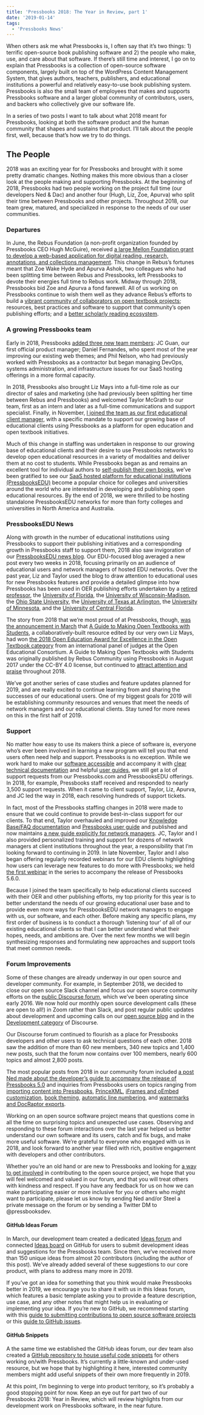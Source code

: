 ```yaml
---
title: 'Pressbooks 2018: The Year in Review, part 1'
date: '2019-01-14'
tags:
  - 'Pressbooks News'
---
```


When others ask me what Pressbooks is, I often say that it’s two things: 1) terrific
open-source book publishing software and 2) the people who make, use, and care about that
software. If there’s still time and interest, I go on to explain that Pressbooks is a
collection of open-source software components, largely built on top of the WordPress
Content Management System, that gives authors, teachers, publishers, and educational
institutions a powerful and relatively easy-to-use book publishing system. Pressbooks is
also the small team of employees that makes and supports Pressbooks software and a larger
global community of contributors, users, and backers who collectively give our software
life.

In a series of two posts I want to talk about what 2018 meant for Pressbooks, looking at
both the software product and the human community that shapes and sustains that product.
I’ll talk about the people first, well, because that’s how we try to do things.

## The People

2018 was an exciting year for for Pressbooks and brought with it some pretty dramatic
changes. Nothing makes this more obvious than a closer look at the people making and
supporting Pressbooks. At the beginning of 2018, Pressbooks had two people working on the
project full time (our developers Ned & Dac) and another four (Hugh, Liz, Zoe, Apurva) who
split their time between Pressbooks and other projects. Throughout 2018, our team grew,
matured, and specialized in response to the needs of our user communities.

### Departures

In June, the Rebus Foundation (a non-profit organization founded by Pressbooks CEO Hugh
McGuire), received
[a large Mellon Foundation grant to develop a web-based application for digital reading, research, annotations, and collections management](https://www.mellon.org/grants/grants-database/grants/rebus-foundation/1801-05258/).
This change in Rebus’s fortunes meant that Zoe Wake Hyde and Apurva Ashok, two colleagues
who had been splitting time between Rebus and Pressbooks, left Pressbooks to devote their
energies full time to Rebus work. Midway through 2018, Pressbooks bid Zoe and Apurva a
fond farewell. All of us working on Pressbooks continue to wish them well as they advance
Rebus’s efforts to build a
[vibrant community of collaborators on open textbook projects](https://about.rebus.community/);
resources, best practices and software to support that community’s open publishing
efforts; and a [better scholarly reading ecosystem](https://rebus.foundation/projects/).

### A growing Pressbooks team

Early in 2018, Pressbooks
[added three new team members](https://pressbooks.com/blog/meet-new-pressbooks-team-members-daniel-jc-and-phil/):
JC Guan, our first official product manager; Daniel Fernandes, who spent most of the year
improving our existing web themes; and Phil Nelson, who had previously worked with
Pressbooks as a contractor but began managing DevOps, systems administration, and
infrastructure issues for our SaaS hosting offerings in a more formal capacity.

In 2018, Pressbooks also brought Liz Mays into a full-time role as our director of sales
and marketing (she had previously been splitting her time between Rebus and Pressbooks)
and welcomed Taylor McGrath to our team, first as an intern and later as a full-time
communications and support specialist. Finally, in November,
[I joined the team as our first educational client manager](https://pressbooks.education/news/2018/10/welcome-steel-wagstaff-pressbooksedu-client-manager/),
with a specific mandate to support our growing base of educational clients using
Pressbooks as a platform for open education and open textbook initiatives.

Much of this change in staffing was undertaken in response to our growing base of
educational clients and their desire to use Pressbooks networks to develop open
educational resources in a variety of modalities and deliver them at no cost to students.
While Pressbooks began as and remains an excellent tool for individual authors to
[self-publish their own books](https://pressbooks.com/), we’ve been gratified to see our
[SaaS hosted platform for educational institutions (PressbooksEDU)](https://pressbooks.education/pressbooksedu-plans/)
become a popular choice for colleges and universities around the world who are interested
in developing and publishing open educational resources. By the end of 2018, we were
thrilled to be hosting standalone PressbooksEDU networks for more than forty colleges and
universities in North America and Australia.

### PressbooksEDU News

Along with growth in the number of educational institutions using Pressbooks to support
their publishing initiatives and a corresponding growth in Pressbooks staff to support
them, 2018 also saw invigoration of our
[PressbooksEDU news blog](https://pressbooks.education/news/). Our EDU-focused blog
averaged a new post every two weeks in 2018, focusing primarily on an audience of
educational users and network managers of hosted EDU networks. Over the past year, Liz and
Taylor used the blog to draw attention to educational uses for new Pressbooks features and
provide a detailed glimpse into how Pressbooks has been used in OER publishing efforts
undertaken by a
[retired professor](https://pressbooks.education/news/2018/03/tim-craigs-cool-japan-finds-success-as-textbook/),
the
[University of Florida](https://pressbooks.education/news/2018/09/university-of-florida-looks-to-expand-open-textbook-initiatives/),
the
[University of Wisconsin-Madison](https://pressbooks.education/news/2018/08/uw-madison-pressbooksedu-instance-supports-70-open-publishing-projects/),
the
[Ohio State University](https://pressbooks.education/news/2018/08/the-ohio-state-university-has-60-books-in-development-as-part-of-textbook-affordability-initiative/),
the
[University of Texas at Arlington](https://pressbooks.education/news/2018/08/university-of-texas-at-arlington-kicks-off-oer-program-with-eight-books-in-development/),
the
[University of Minnesota](https://pressbooks.education/news/2018/09/university-of-minnesota-publishes-research-on-affordable-content/),
and the
[University of Central Florida](https://pressbooks.education/news/2018/10/pressbooks-is-backbone-for-nascent-oer-efforts-at-university-of-central-florida/).

The story from 2018 that we’re most proud of at Pressbooks, though,
[was the announcement in March](https://pressbooks.education/news/2018/03/open-textbook-built-on-pressbooks-wins-open-education-award/)
that
[A Guide to Making Open Textbooks with Students](https://press.rebus.community/makingopentextbookswithstudents/),
a collaboratively-built resource edited by our very own Liz Mays, had won
[the 2018 Open Education Award for Excellence in the Open Textbook category](https://www.oeconsortium.org/projects/open-education-awards-for-excellence/2018-winners-of-oe-awards/2018-oe-award-winners-resources-tools-practices/)
from an international panel of judges at the Open Educational Consortium. A Guide to
Making Open Textbooks with Students was originally published by Rebus Community using
Pressbooks in August 2017 under the CC-BY 4.0 license, but continued to
[attract attention and praise](https://press.rebus.community/makingopentextbookswithstudents/back-matter/as-seen-in/)
throughout 2018.

We’ve got another series of case studies and feature updates planned for 2019, and are
really excited to continue learning from and sharing the successes of our educational
users. One of my biggest goals for 2019 will be establishing community resources and
venues that meet the needs of network managers and our educational clients. Stay tuned for
more news on this in the first half of 2019.

### Support

No matter how easy to use its makers think a piece of software is, everyone who’s ever
been involved in learning a new program will tell you that end users often need help and
support. Pressbooks is no exception. While we work hard to make our
[software accessible](https://pressbooks.org/blog/2018/05/01/our-accessibility-policy-and-forthcoming-accessibility-improvements/)
and accompany it with [clear technical documentation](https://docs.pressbooks.org/) and
helpful [user guides](https://guide.pressbooks.com/), we still get a lot of support
requests from our Pressbooks.com and PressbooksEDU offerings. In 2018, for example,
Pressbooks staff received and responded to nearly 3,500 support requests. When it came to
client support, Taylor, Liz, Apurva, and JC led the way in 2018, each resolving hundreds
of support tickets.

In fact, most of the Pressbooks staffing changes in 2018 were made to ensure that we could
continue to provide best-in-class support for our clients. To that end, Taylor overhauled
and improved our
[Knowledge Base/FAQ documentation](https://pressbooks.groovehq.com/help_center) and
[Pressbooks user guide](https://guide.pressbooks.com/) and published and now maintains
[a new guide explicitly for network managers](https://networkmanagerguide.pressbooks.com/).
JC, Taylor and I also provided personalized training and support for dozens of network
managers at client institutions throughout the year, a responsibility that I’m looking
forward to continuing in 2019. In late November, Taylor and I also began offering
regularly recorded webinars for our EDU clients highlighting how users can leverage new
features to do more with Pressbooks; we held
[the first webinar](https://www.youtube.com/watch?v=1nS5btUI9ek) in the series to
accompany the release of Pressbooks 5.6.0.

Because I joined the team specifically to help educational clients succeed with their OER
and other publishing efforts, my top priority for this year is to better understand the
needs of our growing educational user base and to provide even more ways for PressbooksEDU
network managers to engage with us, our software, and each other. Before making any
specific plans, my first order of business is to conduct a thorough ‘listening tour’ of
all of our existing educational clients so that I can better understand what their hopes,
needs, and ambitions are. Over the next few months we will begin synthesizing responses
and formulating new approaches and support tools that meet common needs.

### Forum Improvements

Some of these changes are already underway in our open source and developer community. For
example, in September 2018, we decided to close our open source Slack channel and focus
our open source community efforts on the
[public Discourse forum](https://discourse.pressbooks.org/), which we’ve been operating
since early 2016. We now hold our monthly open source development calls (these are open to
all!) in Zoom rather than Slack, and post regular public updates about development and
upcoming calls on our [open source blog](https://pressbooks.org/blog/) and in the
[Development category](https://discourse.pressbooks.org/c/development) of Discourse.

Our Discourse forum continued to flourish as a place for Pressbooks developers and other
users to ask technical questions of each other. 2018 saw the addition of more than 60 new
members, 340 new topics and 1,400 new posts, such that the forum now contains over 100
members, nearly 600 topics and almost 2,800 posts.

The most popular posts from 2018 in our community forum included
[a post Ned made about the developer’s guide to accompany the release of Pressbooks 5.0](https://discourse.pressbooks.org/t/pressbooks-5-developer-guide/335)
and inquiries from Pressbooks users on topics ranging from
[importing content into Pressbooks](https://discourse.pressbooks.org/t/importing-content-into-pressbooks/347),
[PrinceXML](https://discourse.pressbooks.org/t/troubleshooting-princexml/445),
[iFrames and oEmbed customization](https://discourse.pressbooks.org/t/import-xml-stripping-embedded-content/423),
[book theming](https://discourse.pressbooks.org/t/theme-book-sugestions/391),
[automatic line numbering](https://discourse.pressbooks.org/t/automatic-line-numbering/369/6),
and
[watermarks and DocRaptor exports](https://discourse.pressbooks.org/t/watermarks-and-user-restrictions/467).

Working on an open source software project means that questions come in all the time on
surprising topics and unexpected use cases. Observing and responding to these forum
interactions over the last year helped us better understand our own software and its
users, catch and fix bugs, and make more useful software. We’re grateful to everyone who
engaged with us in 2018, and look forward to another year filled with rich, positive
engagement with developers and other contributors.

Whether you’re an old hand or are new to Pressbooks and looking for
[a way to get involved](https://pressbooks.org/get-involved/) in contributing to the open
source project, we hope that you will feel welcomed and valued in our forum, and that you
will treat others with kindness and respect. If you have any feedback for us on how we can
make participating easier or more inclusive for you or others who might want to
participate, please let us know by sending Ned and/or Steel a private message on the forum
or by sending a Twitter DM to @pressbooksdev.

#### GitHub Ideas Forum

In March, our development team created a dedicated
[Ideas forum](https://github.com/pressbooks/ideas) and connected
[Ideas board](https://github.com/pressbooks/ideas/projects/1) on GitHub for users to
submit development ideas and suggestions for the Pressbooks team. Since then, we’ve
received more than 150 unique ideas from almost 20 contributors (including the author of
this post). We’ve already added several of these suggestions to our core product, with
plans to address many more in 2019.

If you’ve got an idea for something that you think would make Pressbooks better in 2019,
we encourage you to share it with us in this Ideas forum, which features a basic template
asking you to provide a feature description, use case, and any other notes that might help
us in evaluating or implementing your idea. If you’re new to GitHub, we recommend starting
with this
[guide to submitting contributions to open source software projects](https://opensource.guide/how-to-contribute/#how-to-submit-a-contribution)
or this [guide to GitHub issues](https://guides.github.com/features/issues/).

#### GitHub Snippets

A the same time we established the GitHub ideas forum, our dev team also created a
[GitHub repository to house useful code snippets](https://github.com/pressbooks/snippets/)
for others working on/with Pressbooks. It’s currently a little-known and under-used
resource, but we hope that by highlighting it here, interested community members might add
useful snippets of their own more frequently in 2019.

At this point, I’m beginning to verge into product territory, so it’s probably a good
stopping point for now. Keep an eye out for part two of our Pressbooks 2018: Year in
Review, which will review highlights from our development work on Pressbooks software, in
the near future.
